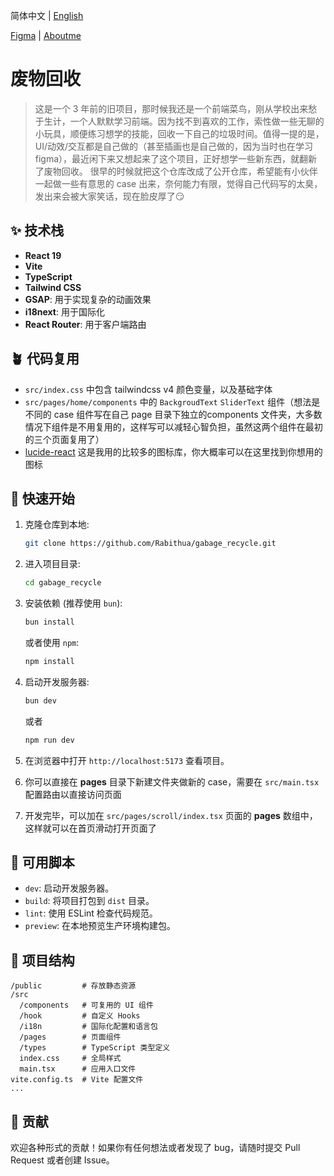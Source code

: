 简体中文 | [English](./README.en.md)

[Figma](https://www.figma.com/design/ErcL6eJ3hfRb0uQ4tLvWDt/GabageRecycle?m=auto&t=j99wipHRWdSL7DhL-1) | [Aboutme](https://www.zzfw.cc/blocks)

# 废物回收

> 这是一个 3 年前的旧项目，那时候我还是一个前端菜鸟，刚从学校出来愁于生计，一个人默默学习前端。因为找不到喜欢的工作，索性做一些无聊的小玩具，顺便练习想学的技能，回收一下自己的垃圾时间。值得一提的是，UI/动效/交互都是自己做的（甚至插画也是自己做的，因为当时也在学习 figma），最近闲下来又想起来了这个项目，正好想学一些新东西，就翻新了废物回收。
> 很早的时候就把这个仓库改成了公开仓库，希望能有小伙伴一起做一些有意思的 case 出来，奈何能力有限，觉得自己代码写的太臭，发出来会被大家笑话，现在脸皮厚了😏

## ✨ 技术栈

- **React 19**
- **Vite**
- **TypeScript**
- **Tailwind CSS**
- **GSAP**: 用于实现复杂的动画效果
- **i18next**: 用于国际化
- **React Router**: 用于客户端路由

## 🪴 代码复用

- `src/index.css` 中包含 tailwindcss v4 颜色变量，以及基础字体
- `src/pages/home/components` 中的 `BackgroudText` `SliderText` 组件（想法是不同的 case 组件写在自己 page 目录下独立的components 文件夹，大多数情况下组件是不用复用的，这样写可以减轻心智负担，虽然这两个组件在最初的三个页面复用了）
- [lucide-react](https://lucide.dev/) 这是我用的比较多的图标库，你大概率可以在这里找到你想用的图标

## 🚀 快速开始

1.  克隆仓库到本地:

    ```bash
    git clone https://github.com/Rabithua/gabage_recycle.git
    ```

2.  进入项目目录:

    ```bash
    cd gabage_recycle
    ```

3.  安装依赖 (推荐使用 `bun`):

    ```bash
    bun install
    ```

    或者使用 `npm`:

    ```bash
    npm install
    ```

4.  启动开发服务器:

    ```bash
    bun dev
    ```

    或者

    ```bash
    npm run dev
    ```

5.  在浏览器中打开 `http://localhost:5173` 查看项目。

6.  你可以直接在 **pages** 目录下新建文件夹做新的 case，需要在 `src/main.tsx` 配置路由以直接访问页面

7.  开发完毕，可以加在 `src/pages/scroll/index.tsx` 页面的 **pages** 数组中，这样就可以在首页滑动打开页面了

## 📜 可用脚本

- `dev`: 启动开发服务器。
- `build`: 将项目打包到 `dist` 目录。
- `lint`: 使用 ESLint 检查代码规范。
- `preview`: 在本地预览生产环境构建包。

## 📁 项目结构

```
/public         # 存放静态资源
/src
  /components   # 可复用的 UI 组件
  /hook         # 自定义 Hooks
  /i18n         # 国际化配置和语言包
  /pages        # 页面组件
  /types        # TypeScript 类型定义
  index.css     # 全局样式
  main.tsx      # 应用入口文件
vite.config.ts  # Vite 配置文件
...
```

## 🤝 贡献

欢迎各种形式的贡献！如果你有任何想法或者发现了 bug，请随时提交 Pull Request 或者创建 Issue。
